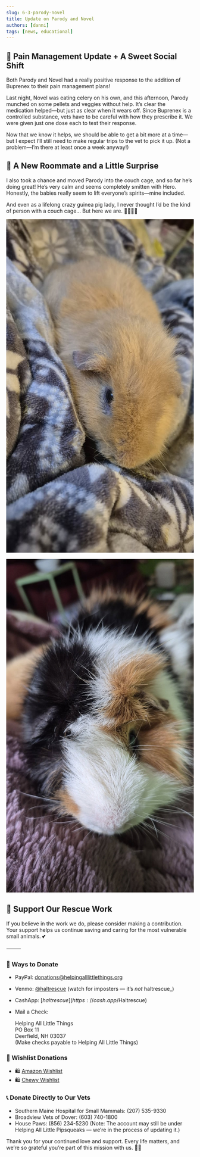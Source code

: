 ```yaml
---
slug: 6-3-parody-novel
title: Update on Parody and Novel
authors: [danni]
tags: [news, educational]
---
```


## 💊 Pain Management Update + A Sweet Social Shift

Both Parody and Novel had a really positive response to the addition of Buprenex to their pain management plans!

Last night, Novel was eating celery on his own, and this afternoon, Parody munched on some pellets and veggies without help. It’s clear the medication helped—but just as clear when it wears off. Since Buprenex is a controlled substance, vets have to be careful with how they prescribe it. We were given just one dose each to test their response.

Now that we know it helps, we should be able to get a bit more at a time—but I expect I’ll still need to make regular trips to the vet to pick it up. (Not a problem—I’m there at least once a week anyway!)

<!-- truncate -->

## 🐹 A New Roommate and a Little Surprise

I also took a chance and moved Parody into the couch cage, and so far he’s doing great! He’s very calm and seems completely smitten with Hero. Honestly, the babies really seem to lift everyone’s spirits—mine included.

And even as a lifelong crazy guinea pig lady, I never thought I’d be the kind of person with a couch cage…
But here we are. 💁‍♀️🐹💕

![Parody the Guinea Pig](parody.jpg)

![Novel the Guinea Pig](novel.jpg)


## 🙏  Support Our Rescue Work

If you believe in the work we do, please consider making a contribution.
Your support helps us continue saving and caring for the most vulnerable small animals. 💕

⸻

### 💸  Ways to Donate
 - PayPal: donations@helpingalllittlethings.org
 - Venmo: [@haltrescue](https://account.venmo.com/u/haltrescue) (watch for imposters — it’s _not_ haltrescue_)
 - CashApp: [$haltrescue](https://cash.app/$Haltrescue)
 - Mail a Check:  
  
    Helping All Little Things    
    PO Box 11    
    Deerfield, NH 03037    
    (Make checks payable to Helping All Little Things)    


### 🛒 Wishlist Donations
 - 🛍️ [Amazon Wishlist](https://tinyurl.com/HALT-Amazon-Wishlist)
 - 🛍️ [Chewy Wishlist](https://tinyurl.com/HALT-Chewy-Wishlist)


### 📞 Donate Directly to Our Vets
 - Southern Maine Hospital for Small Mammals: (207) 535-9330
 - Broadview Vets of Dover: (603) 740-1800
 - House Paws: (856) 234-5230
(Note: The account may still be under Helping All Little Pipsqueaks — we’re in the process of updating it.)

Thank you for your continued love and support.
Every life matters, and we’re so grateful you’re part of this mission with us. 🐹💕
